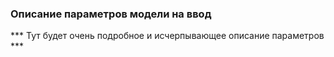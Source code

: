 ### Описание параметров модели на ввод
*** Тут будет очень подробное и исчерпывающее описание параметров ***

